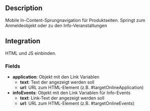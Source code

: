 ## Description

Mobile In-Content-Sprungnavigation für Produktseiten. Springt zum Anmeldeobjekt oder zu den Info-Veranstaltungen

## Integration

HTML und JS einbinden.

### Fields

* **application**: Objekt mit den Link Variablen
	* **text**: Text der angezeigt werden soll
	* **url**: URL zum HTML-Element (z.B. #targetOnlineApplication)
* **infoEvents**: Objekt mit den Link Variablen für Info-Events
	* **text**: Link-Text der angezeigt werden soll
	* **url**: URL zum HTML-Element (z.B. #targetOnlineEvents)
	

